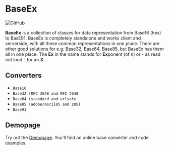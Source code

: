 # BaseEx

![GitHub](https://img.shields.io/github/license/UmamiAppearance/BaseExJs?color=%23009911&style=for-the-badge)

**BaseEx** is a collection of classes for data representation from Base16 (hex) to BasE91.
BaseEx is completely standalone and works client and serverside, with all these common representations in one place.
There are other good solutions for e.g. Base32, Base64, Base85, but BaseEx has them all in one place.
The **Ex** in the name stands for **Ex**ponent (of n) or - as read out loud - for an **X**.

## Converters
* ``Base16``
* ``Base32 (RFC 3548 and RFC 4648``
* ``Base64 (standard and urlsafe``
* ``Base85 (adobe/ascii85 and z85)``
* ``Base91``



## Demopage
Try out the [Demopage](https://umamiappearance.github.io/BaseExJS/demo.html).
You'll find an online base converter and code examples.
